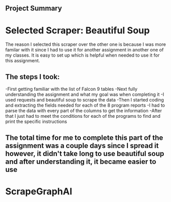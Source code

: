 ## Project Summary

# Selected Scraper: Beautiful Soup
The reason I selected this scraper over the other one is because I was more familar with it since I had to use it for another assignment in another one of my classes. It is easy to set up which is helpful when needed to use it for this assignment. 
## The steps I took:
  -First getting familiar with the list of Falcon 9 tables 
  -Next fully understanding the assignment and what my goal was when completing it 
  -I used requests and beautiful soup to scrape the data
  -Then I started coding and extracting the fields needed for each of the 8 program reports
  -I had to parse the data with every part of the columns to get the information
  -After that I just had to meet the conditions for each of the programs to find and print the specific instructions
## The total time for me to complete this part of the assignment was a couple days since I spread it however, it didn't take long to use beautiful soup and after understanding it, it became easier to use

# ScrapeGraphAI
